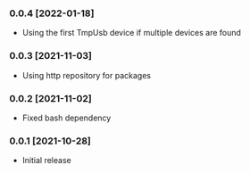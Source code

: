 ### 0.0.4 [2022-01-18] ###

* Using the first TmpUsb device if multiple devices are found


### 0.0.3 [2021-11-03] ###

* Using http repository for packages


### 0.0.2 [2021-11-02] ###

* Fixed bash dependency


### 0.0.1 [2021-10-28] ###

* Initial release

